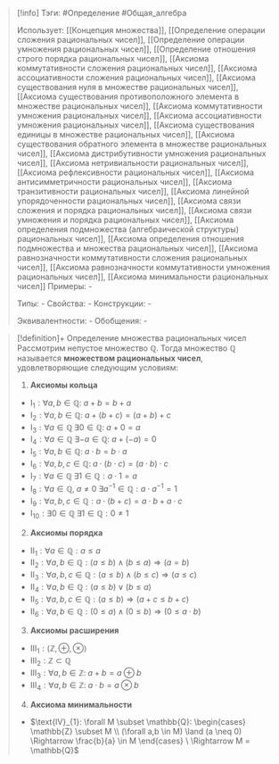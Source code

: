 > [!info]
> Тэги: #Определение #Общая_алгебра 
> 
> Использует: [[Концепция множества]], [[Определение операции сложения рациональных чисел]], [[Определение операции умножения рациональных чисел]], [[Определение отношения строго порядка рациональных чисел]], [[Аксиомa коммутативности сложения рациональных чисел]], [[Аксиомa aссоциативности сложения рациональных чисел]], [[Аксиомa существования нуля в множестве рациональных чисел]], [[Аксиомa существования противоположного элемента в множестве рациональных чисел]], [[Аксиомa коммутативности умножения рациональных чисел]], [[Аксиомa ассоциативности умножения рациональных чисел]], [[Аксиомa существования единицы в множестве рациональных чисел]], [[Аксиомa существования обратного элемента в множестве рациональных чисел]], [[Аксиомa дистрибутивности умножения рациональных чисел]], [[Аксиомa нетривиальности рациональных чисел]], [[Аксиомa рефлексивности рациональных чисел]], [[Аксиомa антисимметричности рациональных чисел]], [[Аксиомa транзитивности рациональных чисел]], [[Аксиомa линейной упорядоченности рациональных чисел]], [[Аксиомa связи сложения и порядка рациональных чисел]], [[Аксиомa связи умножения и порядка рациональных чисел]], [[Аксиомa определения подмножества (алгебраической структуры) рациональных чисел]], [[Аксиомa определения отношения подмножества и множества рациональных чисел]], [[Аксиомa равнозначности коммутативности сложения рациональных чисел]], [[Аксиомa равнозначности коммутативности умножения рациональных чисел]], [[Аксиомa минимальности рациональных чисел]]
> Примеры: *-*
> 
> Типы: *-*
> Свойства: *-*
> Конструкции: *-*
> 
> Эквивалентности: *-*
> Обобщения: *-*

> [!definition]+ Определение множества рациональных чисел
> Рассмотрим непустое множество $\mathbb Q$. Тогда множество $\mathbb Q$ называется **множеством рациональных чисел**, удовлетворяющие следующим условиям:
> 1. **Аксиомы кольца**
> 	* $\text{I}_{1}: \forall a, b \in \mathbb Q: \; a + b = b + a$
> 	* $\text{I}_{2}: \forall a, b \in \mathbb Q: \; a + (b + c) = (a + b) + c$
> 	* $\text{I}_{3}: \forall a \in \mathbb Q \; \exists 0 \in \mathbb Q: \; a + 0 = a$
> 	* $\text{I}_{4}: \forall a \in \mathbb Q \; \exists -a \in \mathbb Q: \; a + (-a) = 0$
> 	* $\text{I}_{5}: \forall a,b \in \mathbb Q: \; a \cdot b = b \cdot a$
> 	* $\text{I}_{6}: \forall a,b,c \in \mathbb Q: \; a \cdot (b \cdot c) = (a \cdot b) \cdot c$
> 	* $\text{I}_{7}: \forall a \in \mathbb Q \; \exists 1 \in \mathbb Q: a \cdot 1 = a$
> 	* $\text{I}_{8}: \forall a \in \mathbb Q, \; a \neq 0 \; \exists a^{-1} \in \mathbb Q: a \cdot a^{-1} = 1$
> 	* $\text{I}_{9}: \forall a, b, c \in \mathbb Q: a \cdot (b + c) = a \cdot b + a \cdot c$
> 	* $\text{I}_{10}: \exists 0 \in \mathbb Q \; \exists 1 \in \mathbb Q: 0 \neq 1$
> 2. **Аксиомы порядка**
> 	* $\text{II}_{1}: \forall a \in \mathbb Q: a \leqslant a$
> 	* $\text{II}_{2}: \forall a, b \in \mathbb Q: (a \leqslant b) \land (b \leqslant a) \Rightarrow (a = b)$
> 	* $\text{II}_{3}: \forall a, b, c \in \mathbb Q: (a \leqslant b) \land (b \leqslant c) \Rightarrow (a \leqslant c)$
> 	* $\text{II}_{4}: \forall a, b \in \mathbb Q: (a \leqslant b) \lor (b \leqslant a)$
> 	* $\text{II}_{5}: \forall a, b, c \in \mathbb Q: (a \leqslant b) \Rightarrow (a + c \leqslant b + c)$
> 	* $\text{II}_{6}: \forall a, b \in \mathbb Q: (0 \leqslant a) \land (0 \leqslant b)\Rightarrow (0 \leqslant a \cdot b)$
> 3. **Аксиомы расширения**
> 	* $\text{III}_{1}: \langle\mathbb{Z}, \oplus, \otimes\rangle$
> 	* $\text{III}_{2}: \mathbb{Z}\subset \mathbb{Q}$
> 	* $\text{III}_{3}: \forall a, b \in \mathbb Z: \; a + b = a \oplus b$
> 	* $\text{III}_{4}: \forall a, b \in \mathbb Z: \; a \cdot b = a \otimes b$
> 4. **Аксиома минимальности**
> 	* $\text{IV}_{1}: \forall M \subset \mathbb{Q}: \begin{cases} \mathbb{Z} \subset M \\ (\forall a,b \in M) \land (a \neq 0) \Rightarrow \frac{b}{a} \in M \end{cases} \ \Rightarrow M = \mathbb{Q}$
> 